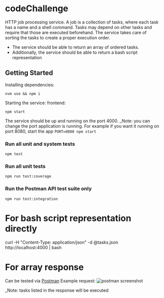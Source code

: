 # codeChallenge
HTTP job processing service.
A job is a collection of tasks, where each task has a name and a shell command. Tasks may depend on other tasks and require that those are executed beforehand. The service takes care of sorting the tasks to create a proper execution order.
 - The service should be able to return an array of ordered tasks.
 - Additionally, the service should be able to return a bash script representation
## Getting Started

Installing dependencies:

```
nvm use && npm i
```

Starting the service:
frontend:
```
npm start
```

The service should be up and running on the port 4000. 
_Note: you can change the port application is running. For example if you want it running on port 8080, start the app 
```PORT=8080 npm start```
### Run all unit and system tests

```
npm test
```

### Run all unit tests

```
npm run test:coverage
```

### Run the Postman API test suite only

```
npm run test:integration
```
# For bash script representation directly
curl -H "Content-Type: application/json" -d @tasks.json http://localhost:4000 | bash


# For array response 
Can be tested via [Postman](https://www.postman.com/)
Example request:
![postman screenshot](https://github.com/IvelinaT/codeChallenge/blob/master/assets/postman.png?raw=true)

_Note: tasks listed in the response will be executed